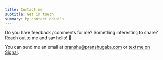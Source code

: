 ```yaml
---
title: Contact me
subtitle: Get in touch
summary: My contact details
---
```


Do you have feedback / comments for me? Something interesting to share?  Reach out to me and say hello!  :wave:

You can send me an email at pranshu@pranshugaba.com
or [text me on Signal](https://signal.me/#eu/V4brQqY2itx4JhgorP15R_p0njK_vFq4HaulfrjKWYdy78C1tWBPJbyR7LAQdzgx).
